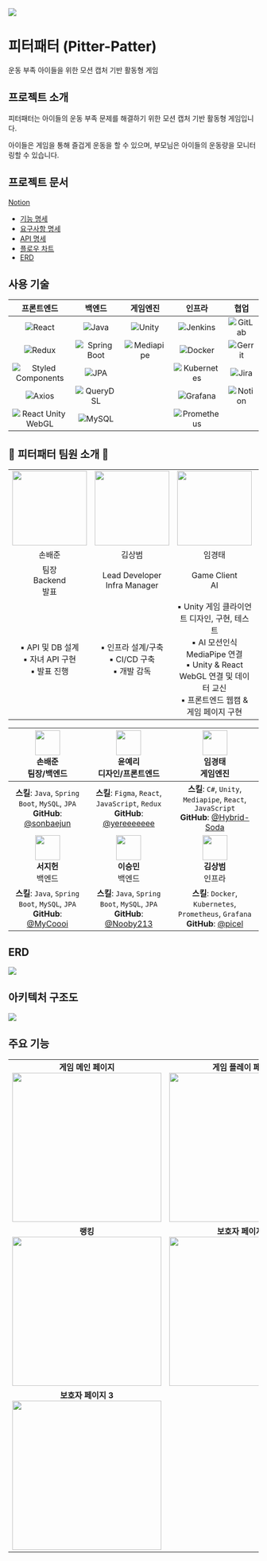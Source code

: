 <img src="https://github.com/user-attachments/assets/1f28a970-d2a6-4365-bac6-7ef320dc8643">

# 피터패터 (Pitter-Patter)
운동 부족 아이들을 위한 모션 캡처 기반 활동형 게임

## 프로젝트 소개
피터패터는 아이들의 운동 부족 문제를 해결하기 위한 모션 캡처 기반 활동형 게임입니다. 

아이들은 게임을 통해 즐겁게 운동을 할 수 있으며, 부모님은 아이들의 운동량을 모니터링할 수 있습니다.

## 프로젝트 문서
[Notion](https://zenith-sloth-0ff.notion.site/SSAFY-E204-80bad1e361984fd4862f55122be3be16?pvs=4)
- [기능 명세](https://zenith-sloth-0ff.notion.site/550b1f79da5148deae5d7f3bbc9b52ee)
- [요구사항 명세](https://zenith-sloth-0ff.notion.site/d78d3fa547e04f329e1046aac3fbb7d4?v=07cb5d85397043f994714086df73c2d4)
- [API 명세](https://zenith-sloth-0ff.notion.site/API-c5c04d9df1e3429e98d1352d9783cbff)
- [플로우 차트](https://zenith-sloth-0ff.notion.site/965b4ef4ce5641ec9f52452ef11f9249)
- [ERD](https://zenith-sloth-0ff.notion.site/ERD-8ac122a669e846cebf7f6d8ceebeedc0)

## 사용 기술

| **프론트엔드** | **백엔드** | **게임엔진** | **인프라** | **협업** |
| :---: | :---: | :---: | :---: | :---: |
| ![React](https://img.shields.io/badge/-React-61DAFB?style=flat-square&logo=react&logoColor=black) | ![Java](https://img.shields.io/badge/-Java-007396?style=flat-square&logo=java) | ![Unity](https://img.shields.io/badge/-Unity-000000?style=flat-square&logo=unity) | ![Jenkins](https://img.shields.io/badge/-Jenkins-D24939?style=flat-square&logo=jenkins&logoColor=white) | ![GitLab](https://img.shields.io/badge/-GitLab-FC6D26?style=flat-square&logo=gitlab&logoColor=white) |
| ![Redux](https://img.shields.io/badge/-Redux-764ABC?style=flat-square&logo=redux) | ![Spring Boot](https://img.shields.io/badge/-Spring_Boot-6DB33F?style=flat-square&logo=spring-boot&logoColor=white) | ![Mediapipe](https://img.shields.io/badge/-Mediapipe-4285F4?style=flat-square&logo=mediapipe&logoColor=white) | ![Docker](https://img.shields.io/badge/-Docker-2496ED?style=flat-square&logo=docker&logoColor=white) | ![Gerrit](https://img.shields.io/badge/-Gerrit-F55000?style=flat-square&logo=gerrit) |
| ![Styled Components](https://img.shields.io/badge/-Styled%20Components-DB7093?style=flat-square&logo=styled-components&logoColor=white) | ![JPA](https://img.shields.io/badge/-JPA-6DB33F?style=flat-square&logo=spring&logoColor=white) |  | ![Kubernetes](https://img.shields.io/badge/-Kubernetes-326CE5?style=flat-square&logo=kubernetes&logoColor=white) | ![Jira](https://img.shields.io/badge/-Jira-0052CC?style=flat-square&logo=jira) |
| ![Axios](https://img.shields.io/badge/-Axios-5A29E4?style=flat-square&logo=axios) | ![QueryDSL](https://img.shields.io/badge/-QueryDSL-000000?style=flat-square) |  | ![Grafana](https://img.shields.io/badge/-Grafana-F46800?style=flat-square&logo=grafana&logoColor=white) | ![Notion](https://img.shields.io/badge/-Notion-000000?style=flat-square&logo=notion) |
| ![React Unity WebGL](https://img.shields.io/badge/-React%20Unity%20WebGL-000000?style=flat-square&logo=react) | ![MySQL](https://img.shields.io/badge/-MySQL-4479A1?style=flat-square&logo=mysql&logoColor=white) |  | ![Prometheus](https://img.shields.io/badge/-Prometheus-E6522C?style=flat-square&logo=prometheus&logoColor=white) |  |

## 🍞 피터패터 팀원 소개 🍞

<table style="table-layout: fixed; width: 100%;">
  <tr>
    <td style="text-align: center;">
        <img src="https://ssafy.b-cdn.net/image/4dcf45a7-adc9-4315-86e0-754e4eb9d8431723789807104.jpeg" width="150px" height="150px" style="object-fit: cover;">
    </td>
    <td style="text-align: center;">
        <img src="https://avatars.githubusercontent.com/u/30901178?v=4" width="150px" height="150px" style="object-fit: cover;">
    </td>
    <td style="text-align: center;">
        <img src="https://avatars.githubusercontent.com/u/149301473?v=4" width="150px" height="150px" style="object-fit: cover;">
    </td>
    <td style="text-align: center;">
        <img src="https://ssafy.b-cdn.net/image/fbe71ce7-9684-4288-9070-b5867c79656f1723790085626.jpeg" width="150px" height="150px" style="object-fit: cover;">
    </td>
    <td style="text-align: center;">
        <img src="https://ssafy.b-cdn.net/image/64bc64b5-8b79-4bc9-aa44-fc07d85e59691723790117080.jpeg" width="150px" height="150px" style="object-fit: cover;">
    </td>
    <td style="text-align: center;">
        <img src="https://ssafy.b-cdn.net/image/64bc64b5-8b79-4bc9-aa44-fc07d85e59691723790117080.jpeg" width="150px" height="150px" style="object-fit: cover;">
    </td>
  </tr>
  <tr>
    <td style="text-align: center; word-wrap: break-word;">손배준</td>
    <td style="text-align: center; word-wrap: break-word;">김상범</td>
    <td style="text-align: center; word-wrap: break-word;">임경태</td>
    <td style="text-align: center; word-wrap: break-word;">윤예리</td>
    <td style="text-align: center; word-wrap: break-word;">서지헌</td>
    <td style="text-align: center; word-wrap: break-word;">이승민</td>
  </tr>
  <tr>
    <td style="text-align: center; word-wrap: break-word;">팀장<br>Backend<br>발표</td>
    <td style="text-align: center; word-wrap: break-word;">Lead Developer<br>Infra Manager</td>
    <td style="text-align: center; word-wrap: break-word;">Game Client<br>AI</td>
    <td style="text-align: center; word-wrap: break-word;">Game Client</td>
    <td style="text-align: center; word-wrap: break-word;">Backend<br>Frontend<br>서기</td>
    <td style="text-align: center; word-wrap: break-word;">Backend<br>UCC 영상편집</td>
  </tr>
  <tr>
    <td style="text-align: center; word-wrap: break-word;">▪ API 및 DB 설계<br>▪ 자녀 API 구현<br>▪ 발표 진행</td>
    <td style="text-align: center; word-wrap: break-word;">▪ 인프라 설계/구축<br>▪ CI/CD 구축<br>▪ 개발 감독</td>
    <td style="text-align: center; word-wrap: break-word;">▪ Unity 게임 클라이언트 디자인, 구현, 테스트<br>▪ AI 모션인식 MediaPipe 연결<br>▪ Unity & React WebGL 연결 및 데이터 교신<br>▪ 프론트엔드 웹캠 & 게임 페이지 구현</td>
    <td style="text-align: center; word-wrap: break-word;">▪ UI/UX 기획 및 설계<br>▪ 프론트엔드 구조 설계 및 개발<br>▪ axios를 통한 서버 연결<br>▪ Redux 설계 및 구현<br>▪ 발표 자료 제작</td>
    <td style="text-align: center; word-wrap: break-word;">▪ API 및 DB 설계<br>▪ 유저 및 인증·인가 관련 API 구현<br>▪ 유저 관련 페이지 프론트 개발<br>▪ 노션 작성</td>
    <td style="text-align: center; word-wrap: break-word;">▪ API 및 DB 설계<br>▪ item, point record 관련 API 구현<br>▪ UCC 영상편집<br>▪ 전문가 인터뷰</td>
  </tr>
</table>



| <img src="https://avatars.githubusercontent.com/u/78029066?v=4" width="50"><br>**손배준**<br>팀장/백엔드 | <img src="https://avatars.githubusercontent.com/u/156388511?v=4" width="50"><br>**윤예리**<br>디자인/프론트엔드 | <img src="https://avatars.githubusercontent.com/u/149301473?v=4" width="50"><br>**임경태**<br>게임엔진 |
| :---: | :---: | :---: |
| **스킬**: `Java`, `Spring Boot`, `MySQL`, `JPA`<br>**GitHub**: [@sonbaejun](https://github.com/sonbaejun) | **스킬**: `Figma`, `React`, `JavaScript`, `Redux`<br>**GitHub**: [@yereeeeeee](https://github.com/yereeeeeee) | **스킬**: `C#`, `Unity`, `Mediapipe`, `React`, `JavaScript`<br>**GitHub**: [@Hybrid-Soda](https://github.com/Hybrid-Soda) |
| <img src="https://avatars.githubusercontent.com/u/91776984?v=4" width="50"><br>**서지헌**<br>백엔드 | <img src="https://avatars.githubusercontent.com/u/118294605?v=4" width="50"><br>**이승민**<br>백엔드 | <img src="https://avatars.githubusercontent.com/u/30901178?v=4" width="50"><br>**김상범**<br>인프라 |
| **스킬**: `Java`, `Spring Boot`, `MySQL`, `JPA`<br>**GitHub**: [@MyCoooi](https://github.com/MyCoooi) | **스킬**: `Java`, `Spring Boot`, `MySQL`, `JPA`<br>**GitHub**: [@Nooby213](https://github.com/Nooby213) | **스킬**: `Docker`, `Kubernetes`, `Prometheus`, `Grafana`<br>**GitHub**: [@picel](https://github.com/picel) |

## ERD
<img src="https://github.com/user-attachments/assets/865f456f-0556-43aa-8542-9dfa4e09d57e">

## 아키텍처 구조도
<img src="https://github.com/user-attachments/assets/eddd650b-8ca7-4319-93f9-68518b99f55b">

## 주요 기능

<table>
  <tr>
    <td align="center"><strong>게임 메인 페이지</strong><br><img src="https://github.com/user-attachments/assets/5f5fd298-905a-42ba-a798-10ac266c3675" width="300px"></td>
    <td align="center"><strong>게임 플레이 페이지</strong><br><img src="https://github.com/user-attachments/assets/fbd6658f-976e-4437-a4b8-0dab0787d482" width="300px"></td>
    <td align="center"><strong>인생 네컷</strong><br><img src="https://github.com/user-attachments/assets/86a625b4-2bbc-4ddc-aea0-57e9812bea86" width="300px"></td>
  </tr>
  <tr>
    <td align="center"><strong>랭킹</strong><br><img src="https://github.com/user-attachments/assets/91e4b3ed-ca55-4262-b72e-0d5ae2bbd0d6" width="300px"></td>
    <td align="center"><strong>보호자 페이지 1</strong><br><img src="https://github.com/user-attachments/assets/6e4281ed-93da-477d-a195-f31ee29d5371" width="300px"></td>
    <td align="center"><strong>보호자 페이지 2</strong><br><img src="https://github.com/user-attachments/assets/90200efc-ed68-46cb-a2f5-d62d22c4bdb4" width="300px"></td>
  </tr>
  <tr>
    <td align="center"><strong>보호자 페이지 3</strong><br><img src="https://github.com/user-attachments/assets/b5e1a814-832c-426f-8f00-7fb9881a3326" width="300px"></td>
    <td></td>
    <td></td>
  </tr>
</table>

